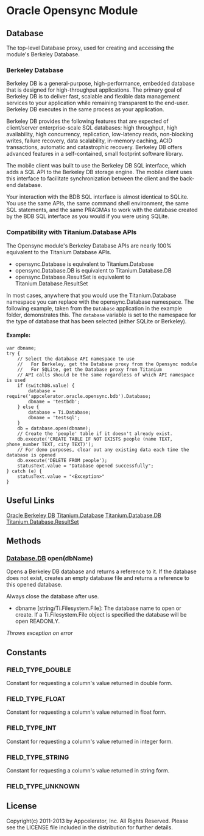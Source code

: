 # Oracle Opensync Module

## Database

The top-level Database proxy, used for creating and accessing the module's Berkeley Database.

### Berkeley Database

Berkeley DB is a general-purpose, high-performance, embedded database that is designed for high-throughput applications. The primary goal of Berkeley DB is to deliver fast, scalable and flexible data management services to your application while remaining transparent to the end-user. Berkeley DB executes in the same process as your application.

Berkeley DB provides the following features that are expected of client/server enterprise-scale SQL databases: high throughput, high availability, high concurrency, replication, low-latency reads, non-blocking writes, failure recovery, data scalability, in-memory caching, ACID transactions, automatic and catastrophic recovery. Berkeley DB offers advanced features in a self-contained, small footprint software library.

The mobile client was built to use the Berkeley DB SQL interface, which adds a SQL API to the Berkeley DB storage engine. The mobile client uses this interface to facilitate synchronization between the client and the back-end database.

Your interaction with the BDB SQL interface is almost identical to SQLite. You use the same APIs, the same command shell environment, the same SQL statements, and the same PRAGMAs to work with the database created by the BDB SQL interface as you would if you were using SQLite.

### Compatibility with Titanium.Database APIs

The Opensync module's Berkeley Database APIs are nearly 100% equivalent to the Titanium Database APIs. 

* opensync.Database is equivalent to Titanium.Database
* opensync.Database.DB is equivalent to Titanium.Database.DB
* opensync.Database.ResultSet is equivalent to Titanium.Database.ResultSet

In most cases, anywhere that you would use the Titanium.Database namespace you can replace with the opensync.Database namespace. The following example, taken from the `Database` application in the example folder, demonstrates this. The `database` variable is set to the namespace for the type of database that has been selected (either SQLite or Berkeley).

#### Example:

	var dbname;
	try {
		// Select the database API namespace to use
		//   For Berkeley, get the Database proxy from the Opensync module
		//   For SQLite, get the Database proxy from Titanium
		// API calls should be the same regardless of which API namespace is used
		if (switchDB.value) {
			database = require('appcelerator.oracle.opensync.bdb').Database;
			dbname = 'testbdb';
		} else {
			database = Ti.Database;
			dbname = 'testsql';
		}
		db = database.open(dbname);
		// Create the 'people' table if it doesn't already exist.
		db.execute('CREATE TABLE IF NOT EXISTS people (name TEXT, phone_number TEXT, city TEXT)');
		// For demo purposes, clear out any existing data each time the database is opened
		db.execute('DELETE FROM people');
		statusText.value = "Database opened successfully";
	} catch (e) {
		statusText.value = "<Exception>"
	}

## Useful Links

[Oracle Berkeley DB](http://www.oracle.com/technetwork/products/berkeleydb/overview/index.html)
[Titanium.Database](http://docs.appcelerator.com/titanium/latest/#!/api/Titanium.Database)
[Titanium.Database.DB](http://docs.appcelerator.com/titanium/latest/#!/api/Titanium.Database.DB)
[Titanium.Database.ResultSet](http://docs.appcelerator.com/titanium/latest/#!/api/Titanium.Database.ResultSet)

## Methods

### [Database.DB](db.html) open(dbName)

Opens a Berkeley DB database and returns a reference to it. If the database does not exist, creates an empty database file and returns a reference to this opened database.

Always close the database after use.

* dbname [string/Ti.Filesystem.File]: The database name to open or create. If a Ti.Filesystem.File object is specified the database will be open READONLY. 

_Throws exception on error_

## Constants

### FIELD\_TYPE\_DOUBLE
Constant for requesting a column's value returned in double form.
### FIELD\_TYPE\_FLOAT
Constant for requesting a column's value returned in float form.
### FIELD\_TYPE\_INT
Constant for requesting a column's value returned in integer form.
### FIELD\_TYPE\_STRING
Constant for requesting a column's value returned in string form.
### FIELD\_TYPE\_UNKNOWN

## License

Copyright(c) 2011-2013 by Appcelerator, Inc. All Rights Reserved. Please see the LICENSE file included in the distribution for further details.
